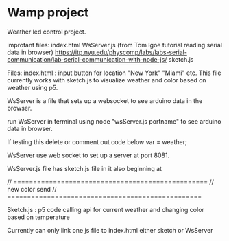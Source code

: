 # Wamp project
Weather led control project. 

improtant files:
index.html
WsServer.js (from Tom Igoe tutorial reading serial data in browser) https://itp.nyu.edu/physcomp/labs/labs-serial-communication/lab-serial-communication-with-node-js/
sketch.js



Files: 
index.html : input button for location "New York" "Miami" etc.
This file currently works with sketch.js to visualize weather and color based on weather using p5.




WsServer is a file that sets up a websocket to see arduino data in the browser.

run WsServer in terminal using node "wsServer.js portname" to see arduino data in browser.

If testing this delete or comment out code below var = weather;

WsServer use web socket to set up a server at port 8081.




WsServer.js file has sketch.js file in it also beginning at



// =================================================
// new color send 
// =================================================

Sketch.js : p5 code calling api for current weather and changing color based on temperature




Currently can only link one js file to index.html either sketch or WsServer
